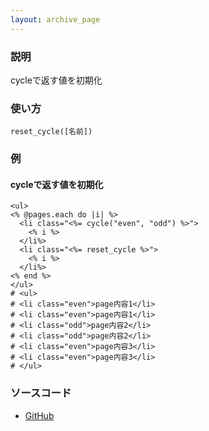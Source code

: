 ```yaml
---
layout: archive_page
---
```

### 説明
cycleで返す値を初期化

### 使い方
    reset_cycle([名前])

### 例
#### cycleで返す値を初期化
    <ul>
    <% @pages.each do |i| %>
      <li class="<%= cycle("even", "odd") %>">
        <% i %>
      </li%>
      <li class="<%= reset_cycle %>">
        <% i %>
      </li%>
    <% end %>
    </ul>
    # <ul>
    # <li class="even">page内容1</li>
    # <li class="even">page内容1</li>
    # <li class="odd">page内容2</li>
    # <li class="odd">page内容2</li>
    # <li class="even">page内容3</li>
    # <li class="even">page内容3</li>
    # </ul>

### ソースコード
* [GitHub](https://github.com/rails/rails/blob/ac30e389ecfa0e26e3d44c1eda8488ddf63b3ecc/actionview/lib/action_view/helpers/text_helper.rb#L401)